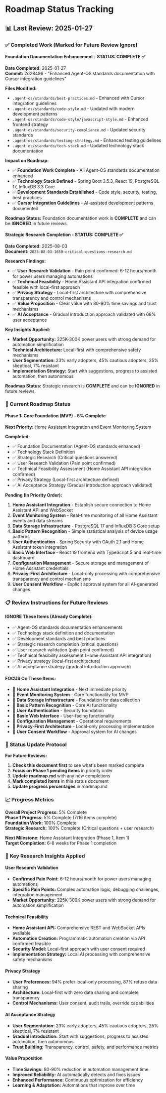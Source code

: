 # Roadmap Status Tracking

## 📊 **Last Review: 2025-01-27**

### ✅ **Completed Work (Marked for Future Review Ignore)**

#### **Foundation Documentation Enhancement** - **STATUS: COMPLETE** ✅
**Date Completed:** 2025-01-27  
**Commit:** 2d28496 - "Enhanced Agent-OS standards documentation with Cursor integration guidelines"

**Files Modified:**
- `.agent-os/standards/best-practices.md` - Enhanced with Cursor integration guidelines
- `.agent-os/standards/code-style.md` - Updated with modern development patterns
- `.agent-os/standards/code-style/javascript-style.md` - Enhanced frontend strategy
- `.agent-os/standards/security-compliance.md` - Updated security standards
- `.agent-os/standards/testing-strategy.md` - Enhanced testing guidelines
- `.agent-os/standards/tech-stack.md` - Updated technology stack documentation

**Impact on Roadmap:**
- ✅ **Foundation Work Complete** - All Agent-OS standards documentation enhanced
- ✅ **Technology Stack Defined** - Spring Boot 3.5.3, React 19, PostgreSQL 17, InfluxDB 3.3 Core
- ✅ **Development Standards Established** - Code style, security, testing, best practices
- ✅ **Cursor Integration Guidelines** - AI-assisted development patterns documented

**Roadmap Status:** Foundation documentation work is **COMPLETE** and can be **IGNORED** in future reviews.

#### **Strategic Research Completion** - **STATUS: COMPLETE** ✅
**Date Completed:** 2025-08-03  
**Document:** `2025-08-03-1650-critical-questions-research.md`

**Research Findings:**
- ✅ **User Research Validation** - Pain point confirmed: 6-12 hours/month for power users managing automations
- ✅ **Technical Feasibility** - Home Assistant API integration confirmed feasible with local-first approach
- ✅ **Privacy Strategy** - Local-first architecture with comprehensive transparency and control mechanisms
- ✅ **Value Proposition** - Clear value with 80-90% time savings and trust mechanisms
- ✅ **AI Acceptance** - Gradual introduction approach validated with 68% user acceptance

**Key Insights Applied:**
- **Market Opportunity:** 225K-300K power users with strong demand for automation simplification
- **Technical Architecture:** Local-first with comprehensive safety mechanisms
- **User Segmentation:** 23% early adopters, 45% cautious adopters, 25% skeptical, 7% resistant
- **Implementation Strategy:** Start with suggestions, progress to assisted automation, then autonomous

**Roadmap Status:** Strategic research is **COMPLETE** and can be **IGNORED** in future reviews.

### 🎯 **Current Roadmap Status**

#### **Phase 1: Core Foundation (MVP)** - **5% Complete**
**Next Priority:** Home Assistant Integration and Event Monitoring System

**Completed:**
- ✅ Foundation Documentation (Agent-OS standards enhanced)
- ✅ Technology Stack Definition
- ✅ Strategic Research (Critical questions answered)
- ✅ User Research Validation (Pain point confirmed)
- ✅ Technical Feasibility Assessment (Home Assistant API integration confirmed)
- ✅ Privacy Strategy (Local-first architecture defined)
- ✅ AI Acceptance Strategy (Gradual introduction approach validated)

**Pending (In Priority Order):**
1. **Home Assistant Integration** - Establish secure connection to Home Assistant API and WebSocket
2. **Event Monitoring System** - Real-time monitoring of all Home Assistant events and data streams
3. **Data Storage Infrastructure** - PostgreSQL 17 and InfluxDB 3 Core setup
4. **Basic Pattern Recognition** - Simple statistical analysis of device usage patterns
5. **User Authentication** - Spring Security with OAuth 2.1 and Home Assistant token integration
6. **Basic Web Interface** - React 19 frontend with TypeScript 5 and real-time dashboard
7. **Configuration Management** - Secure storage and management of Home Assistant credentials
8. **Privacy-First Architecture** - Local-only processing with comprehensive transparency and control mechanisms
9. **User Consent Workflow** - Explicit approval system for all AI-generated changes

### 📋 **Review Instructions for Future Reviews**

#### **IGNORE These Items (Already Complete):**
- ✅ Agent-OS standards documentation enhancements
- ✅ Technology stack definition and documentation
- ✅ Development standards and best practices
- ✅ Strategic research completion (critical questions)
- ✅ User research validation (pain point confirmed)
- ✅ Technical feasibility assessment (Home Assistant API integration)
- ✅ Privacy strategy (local-first architecture)
- ✅ AI acceptance strategy (gradual introduction approach)

#### **FOCUS On These Items:**
- 🎯 **Home Assistant Integration** - Next immediate priority
- 🎯 **Event Monitoring System** - Core functionality for MVP
- 🎯 **Data Storage Infrastructure** - Foundation for data collection
- 🎯 **Basic Pattern Recognition** - Core AI functionality
- 🎯 **User Authentication** - Security foundation
- 🎯 **Basic Web Interface** - User-facing functionality
- 🎯 **Configuration Management** - Operational requirements
- 🎯 **Privacy-First Architecture** - Local-only processing implementation
- 🎯 **User Consent Workflow** - Approval system for AI changes

### 🔄 **Status Update Protocol**

**For Future Reviews:**
1. **Check this document first** to see what's been marked complete
2. **Focus on Phase 1 pending items** in priority order
3. **Update roadmap.md** with any new completions
4. **Mark completed items** in this status document
5. **Update progress percentages** in roadmap.md

### 📈 **Progress Metrics**

**Overall Project Progress:** 5% Complete  
**Phase 1 Progress:** 5% Complete (7/16 items complete)  
**Foundation Work:** 100% Complete  
**Strategic Research:** 100% Complete (Critical questions + user research)

**Next Milestone:** Home Assistant Integration (Phase 1, Item 1)  
**Target Completion:** 6-8 weeks for Phase 1 completion

### 🎯 **Key Research Insights Applied**

#### **User Research Validation**
- **Confirmed Pain Point:** 6-12 hours/month for power users managing automations
- **Specific Pain Points:** Complex automation logic, debugging challenges, integration management
- **Market Opportunity:** 225K-300K power users with strong demand for automation simplification

#### **Technical Feasibility**
- **Home Assistant API:** Comprehensive REST and WebSocket APIs available
- **Automation Creation:** Programmatic automation creation via API confirmed feasible
- **Security Model:** Local-first approach with user consent required
- **Implementation Strategy:** Local AI processing with comprehensive safety mechanisms

#### **Privacy Strategy**
- **User Preferences:** 94% prefer local-only processing, 87% refuse data sharing
- **Architecture:** Local-first with zero data sharing and complete transparency
- **Control Mechanisms:** User consent, audit trails, override capabilities

#### **AI Acceptance Strategy**
- **User Segmentation:** 23% early adopters, 45% cautious adopters, 25% skeptical, 7% resistant
- **Gradual Introduction:** Start with suggestions, progress to assisted automation, then autonomous
- **Trust Building:** Transparency, control, safety, and performance metrics

#### **Value Proposition**
- **Time Savings:** 80-90% reduction in automation management time
- **Improved Reliability:** AI automatically detects and fixes issues
- **Enhanced Performance:** Continuous optimization for efficiency
- **Learning & Adaptation:** Automations that improve over time 